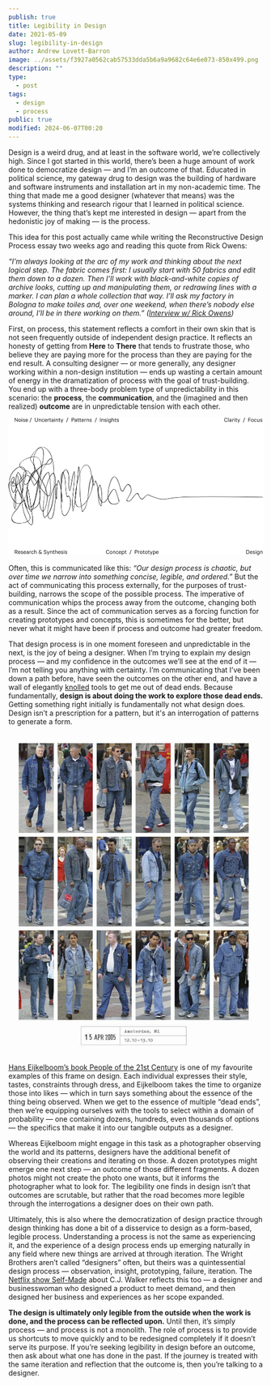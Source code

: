 ```yaml
---
publish: true
title: Legibility in Design
date: 2021-05-09
slug: legibility-in-design
author: Andrew Lovett-Barron
image: ../assets/f3927a0562cab57533dda5b6a9a9682c64e6e073-850x499.png
description: ""
type:
  - post
tags:
  - design
  - process
public: true
modified: 2024-06-07T00:20
---
```


Design is a weird drug, and at least in the software world, we’re collectively high. Since I got started in this world, there’s been a huge amount of work done to democratize design — and I’m an outcome of that. Educated in political science, my gateway drug to design was the building of hardware and software instruments and installation art in my non-academic time. The thing that made me a good designer (whatever that means) was the systems thinking and research rigour that I learned in political science. However, the thing that’s kept me interested in design — apart from the hedonistic joy of making — is the process.

This idea for this post actually came while writing the Reconstructive Design Process essay two weeks ago and reading this quote from Rick Owens:

_“I’m always looking at the arc of my work and thinking about the next logical step. The fabric comes first: I usually start with 50 fabrics and edit them down to a dozen. Then I’ll work with black-and-white copies of archive looks, cutting up and manipulating them, or redrawing lines with a marker. I can plan a whole collection that way. I’ll ask my factory in Bologna to make toiles and, over one weekend, when there’s nobody else around, I’ll be in there working on them.” ([Interview w/ Rick Owens](https://www.matchesfashion.com/intl/mens/the-style-report/2017/01/the-paris-fashion-week-issue/my-desk-rick-owens-designer-interview))_

First, on process, this statement reflects a comfort in their own skin that is not seen frequently outside of independent design practice. It reflects an honesty of getting from **Here** to **There** that tends to frustrate those, who believe they are paying more for the process than they are paying for the end result. A consulting designer — or more generally, any designer working within a non-design institution — ends up wasting a certain amount of energy in the dramatization of process with the goal of trust-building. You end up with a three-body problem type of unpredictability in this scenario: the **process**, the **communication**, and the (imagined and then realized) **outcome** are in unpredictable tension with each other.

![](../_assets/575f5db03bc9c32ac7cff457b31a03533b71652b-1002x539.png)

Often, this is communicated like this: _“Our design process is chaotic, but over time we narrow into something concise, legible, and ordered.”_ But the act of communicating this process externally, for the purposes of trust-building, narrows the scope of the possible process. The imperative of communication whips the process away from the outcome, changing both as a result. Since the act of communication serves as a forcing function for creating prototypes and concepts, this is sometimes for the better, but never what it might have been if process and outcome had greater freedom.

That design process is in one moment foreseen and unpredictable in the next, is the joy of being a designer. When I’m trying to explain my design process — and my confidence in the outcomes we’ll see at the end of it — I’m not telling you anything with certainty. I’m communicating that I’ve been down a path before, have seen the outcomes on the other end, and have a wall of elegantly [knolled](https://en.wikipedia.org/wiki/Tom_Sachs#Knolling) tools to get me out of dead ends. Because fundamentally, **design is about doing the work to explore those dead ends.** Getting something right initially is fundamentally not what design does. Design isn’t a prescription for a pattern, but it's an interrogation of patterns to generate a form.

![](../_assets/9550669d74424dda1f8bcc10ede4664dca55174c-920x1156.webp)

[Hans Eijkelboom’s book People of the 21st Century](https://www.theguardian.com/artanddesign/2014/oct/23/hans-eijkelboom-street-photography-tribes-people-twenty-first-century) is one of my favourite examples of this frame on design. Each individual expresses their style, tastes, constraints through dress, and Eijkelboom takes the time to organize those into likes — which in turn says something about the essence of the thing being observed. When we get to the essence of multiple “dead ends”, then we’re equipping ourselves with the tools to select within a domain of probability — one containing dozens, hundreds, even thousands of options — the specifics that make it into our tangible outputs as a designer.

Whereas Eijkelboom might engage in this task as a photographer observing the world and its patterns, designers have the additional benefit of observing their creations and iterating on those. A dozen prototypes might emerge one next step — an outcome of those different fragments. A dozen photos might not create the photo one wants, but it informs the photographer what to look for. The legibility one finds in design isn’t that outcomes are scrutable, but rather that the road becomes more legible through the interrogations a designer does on their own path.

Ultimately, this is also where the democratization of design practice through design thinking has done a bit of a disservice to design as a form-based, legible process. Understanding a process is not the same as experiencing it, and the experience of a design process ends up emerging naturally in any field where new things are arrived at through iteration. The Wright Brothers aren’t called “designers” often, but theirs was a quintessential design process — observation, insight, prototyping, failure, iteration. The [Netflix show Self-Made](https://www.netflix.com/title/80202462) about C.J. Walker reflects this too — a designer and businesswoman who designed a product to meet demand, and then designed her business and experiences as her scope expanded.

**The design is ultimately only legible from the outside when the work is done, and the process can be reflected upon.** Until then, it’s simply process — and process is not a monolith. The role of process is to provide us shortcuts to move quickly and to be redesigned completely if it doesn’t serve its purpose. If you’re seeking legibility in design before an outcome, then ask about what one has done in the past. If the journey is treated with the same iteration and reflection that the outcome is, then you’re talking to a designer.
